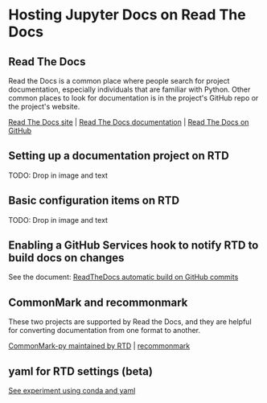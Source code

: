 # Hosting Jupyter Docs on Read The Docs

## Read The Docs
Read the Docs is a common place where people search for project documentation,
especially individuals that are familiar with Python. Other common places
to look for documentation is in the project's GitHub repo or the project's
website.

[Read The Docs site](https://readthedocs.org/) |
[Read The Docs documentation](https://read-the-docs.readthedocs.org/en/latest/index.html) |
[Read The Docs on GitHub](https://github.com/rtfd/readthedocs.org)

## Setting up a documentation project on RTD
TODO: Drop in image and text

## Basic configuration items on RTD
TODO: Drop in image and text

## Enabling a GitHub Services hook to notify RTD to build docs on changes
See the document: [ReadTheDocs automatic build on GitHub commits](docs-rtd-hook.md)

## CommonMark and recommonmark
These two projects are supported by Read the Docs, and they are helpful
for converting documentation from one format to another.

[CommonMark-py maintained by RTD](https://github.com/rtfd/CommonMark-py) |
[recommonmark](https://github.com/rtfd/recommonmark)

## yaml for RTD settings (beta)
[See experiment using conda and yaml](experimental-conda-rtd.md)
